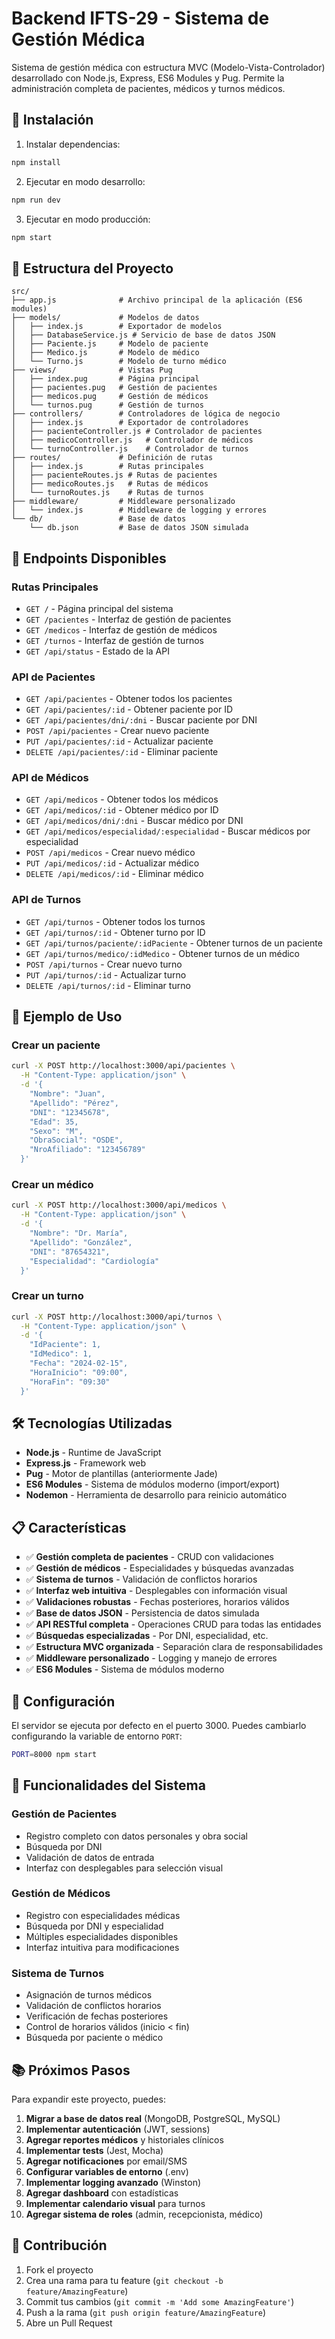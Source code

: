 # Backend IFTS-29 - Sistema de Gestión Médica

Sistema de gestión médica con estructura MVC (Modelo-Vista-Controlador) desarrollado con Node.js, Express, ES6 Modules y Pug. Permite la administración completa de pacientes, médicos y turnos médicos.

## 🚀 Instalación

1. Instalar dependencias:
```bash
npm install
```

2. Ejecutar en modo desarrollo:
```bash
npm run dev
```

3. Ejecutar en modo producción:
```bash
npm start
```

## 📁 Estructura del Proyecto

```
src/
├── app.js              # Archivo principal de la aplicación (ES6 modules)
├── models/             # Modelos de datos
│   ├── index.js        # Exportador de modelos
│   ├── DatabaseService.js # Servicio de base de datos JSON
│   ├── Paciente.js     # Modelo de paciente
│   ├── Medico.js       # Modelo de médico
│   └── Turno.js        # Modelo de turno médico
├── views/              # Vistas Pug
│   ├── index.pug       # Página principal
│   ├── pacientes.pug   # Gestión de pacientes
│   ├── medicos.pug     # Gestión de médicos
│   └── turnos.pug      # Gestión de turnos
├── controllers/        # Controladores de lógica de negocio
│   ├── index.js        # Exportador de controladores
│   ├── pacienteController.js # Controlador de pacientes
│   ├── medicoController.js   # Controlador de médicos
│   └── turnoController.js    # Controlador de turnos
├── routes/             # Definición de rutas
│   ├── index.js        # Rutas principales
│   ├── pacienteRoutes.js # Rutas de pacientes
│   ├── medicoRoutes.js   # Rutas de médicos
│   └── turnoRoutes.js    # Rutas de turnos
├── middleware/         # Middleware personalizado
│   └── index.js        # Middleware de logging y errores
└── db/                 # Base de datos
    └── db.json         # Base de datos JSON simulada
```

## 🔗 Endpoints Disponibles

### Rutas Principales
- `GET /` - Página principal del sistema
- `GET /pacientes` - Interfaz de gestión de pacientes
- `GET /medicos` - Interfaz de gestión de médicos
- `GET /turnos` - Interfaz de gestión de turnos
- `GET /api/status` - Estado de la API

### API de Pacientes
- `GET /api/pacientes` - Obtener todos los pacientes
- `GET /api/pacientes/:id` - Obtener paciente por ID
- `GET /api/pacientes/dni/:dni` - Buscar paciente por DNI
- `POST /api/pacientes` - Crear nuevo paciente
- `PUT /api/pacientes/:id` - Actualizar paciente
- `DELETE /api/pacientes/:id` - Eliminar paciente

### API de Médicos
- `GET /api/medicos` - Obtener todos los médicos
- `GET /api/medicos/:id` - Obtener médico por ID
- `GET /api/medicos/dni/:dni` - Buscar médico por DNI
- `GET /api/medicos/especialidad/:especialidad` - Buscar médicos por especialidad
- `POST /api/medicos` - Crear nuevo médico
- `PUT /api/medicos/:id` - Actualizar médico
- `DELETE /api/medicos/:id` - Eliminar médico

### API de Turnos
- `GET /api/turnos` - Obtener todos los turnos
- `GET /api/turnos/:id` - Obtener turno por ID
- `GET /api/turnos/paciente/:idPaciente` - Obtener turnos de un paciente
- `GET /api/turnos/medico/:idMedico` - Obtener turnos de un médico
- `POST /api/turnos` - Crear nuevo turno
- `PUT /api/turnos/:id` - Actualizar turno
- `DELETE /api/turnos/:id` - Eliminar turno

## 📝 Ejemplo de Uso

### Crear un paciente
```bash
curl -X POST http://localhost:3000/api/pacientes \
  -H "Content-Type: application/json" \
  -d '{
    "Nombre": "Juan",
    "Apellido": "Pérez",
    "DNI": "12345678",
    "Edad": 35,
    "Sexo": "M",
    "ObraSocial": "OSDE",
    "NroAfiliado": "123456789"
  }'
```

### Crear un médico
```bash
curl -X POST http://localhost:3000/api/medicos \
  -H "Content-Type: application/json" \
  -d '{
    "Nombre": "Dr. María",
    "Apellido": "González",
    "DNI": "87654321",
    "Especialidad": "Cardiología"
  }'
```

### Crear un turno
```bash
curl -X POST http://localhost:3000/api/turnos \
  -H "Content-Type: application/json" \
  -d '{
    "IdPaciente": 1,
    "IdMedico": 1,
    "Fecha": "2024-02-15",
    "HoraInicio": "09:00",
    "HoraFin": "09:30"
  }'
```

## 🛠️ Tecnologías Utilizadas

- **Node.js** - Runtime de JavaScript
- **Express.js** - Framework web
- **Pug** - Motor de plantillas (anteriormente Jade)
- **ES6 Modules** - Sistema de módulos moderno (import/export)
- **Nodemon** - Herramienta de desarrollo para reinicio automático

## 📋 Características

- ✅ **Gestión completa de pacientes** - CRUD con validaciones
- ✅ **Gestión de médicos** - Especialidades y búsquedas avanzadas
- ✅ **Sistema de turnos** - Validación de conflictos horarios
- ✅ **Interfaz web intuitiva** - Desplegables con información visual
- ✅ **Validaciones robustas** - Fechas posteriores, horarios válidos
- ✅ **Base de datos JSON** - Persistencia de datos simulada
- ✅ **API RESTful completa** - Operaciones CRUD para todas las entidades
- ✅ **Búsquedas especializadas** - Por DNI, especialidad, etc.
- ✅ **Estructura MVC organizada** - Separación clara de responsabilidades
- ✅ **Middleware personalizado** - Logging y manejo de errores
- ✅ **ES6 Modules** - Sistema de módulos moderno

## 🔧 Configuración

El servidor se ejecuta por defecto en el puerto 3000. Puedes cambiarlo configurando la variable de entorno `PORT`:

```bash
PORT=8000 npm start
```

## 🏥 Funcionalidades del Sistema

### Gestión de Pacientes
- Registro completo con datos personales y obra social
- Búsqueda por DNI
- Validación de datos de entrada
- Interfaz con desplegables para selección visual

### Gestión de Médicos
- Registro con especialidades médicas
- Búsqueda por DNI y especialidad
- Múltiples especialidades disponibles
- Interfaz intuitiva para modificaciones

### Sistema de Turnos
- Asignación de turnos médicos
- Validación de conflictos horarios
- Verificación de fechas posteriores
- Control de horarios válidos (inicio < fin)
- Búsqueda por paciente o médico

## 📚 Próximos Pasos

Para expandir este proyecto, puedes:

1. **Migrar a base de datos real** (MongoDB, PostgreSQL, MySQL)
2. **Implementar autenticación** (JWT, sessions)
3. **Agregar reportes médicos** y historiales clínicos
4. **Implementar tests** (Jest, Mocha)
5. **Agregar notificaciones** por email/SMS
6. **Configurar variables de entorno** (.env)
7. **Implementar logging avanzado** (Winston)
8. **Agregar dashboard** con estadísticas
9. **Implementar calendario visual** para turnos
10. **Agregar sistema de roles** (admin, recepcionista, médico)

## 🤝 Contribución

1. Fork el proyecto
2. Crea una rama para tu feature (`git checkout -b feature/AmazingFeature`)
3. Commit tus cambios (`git commit -m 'Add some AmazingFeature'`)
4. Push a la rama (`git push origin feature/AmazingFeature`)
5. Abre un Pull Request